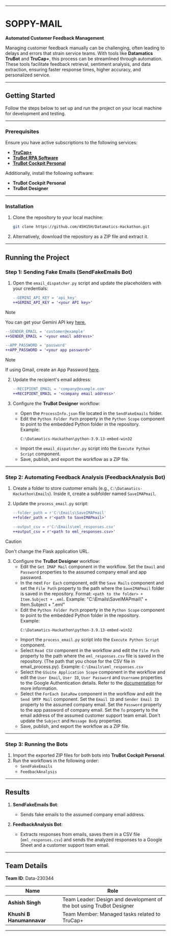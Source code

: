 
---

# **SOPPY-MAIL**  
**Automated Customer Feedback Management**

Managing customer feedback manually can be challenging, often leading to delays and errors that strain service teams. With tools like **Datamatics TruBot** and **TruCap+**, this process can be streamlined through automation. These tools facilitate feedback retrieval, sentiment analysis, and data extraction, ensuring faster response times, higher accuracy, and personalized service.  

---

## **Getting Started**  
Follow the steps below to set up and run the project on your local machine for development and testing.

---

### **Prerequisites**  

Ensure you have active subscriptions to the following services:  
- [**TruCap+**](https://www.datamatics.com/intelligent-automation/idp-trucap)  
- [**TruBot RPA Software**](https://www.datamatics.com/intelligent-automation/rpa-trubot)  
- [**TruBot Cockpit Personal**](https://www.datamatics.com/intelligent-automation/rpa-trubot/cockpit)  

Additionally, install the following software:  
- **TruBot Cockpit Personal**  
- **TruBot Designer**  

---

### **Installation**  

1. Clone the repository to your local machine:  
   ```bash
   git clone https://github.com/45H15H/Datamatics-Hackathon.git
   ```  
2. Alternatively, download the repository as a ZIP file and extract it.

---

## **Running the Project**  

### **Step 1: Sending Fake Emails (SendFakeEmails Bot)**  
1. Open the `email_dispatcher.py` script and update the placeholders with your credentials:  

   ```diff
   --GEMINI_API_KEY = 'api_key'
   ++GEMINI_API_KEY = '<your API key>'
   ```
> [!NOTE]  
> You can get your Gemini API key [here.](https://ai.google.dev/gemini-api/docs/api-key)


   ```diff
   --SENDER_EMAIL = 'customer@example'
   ++SENDER_EMAIL = '<your email address>'
   ```

   ```diff
   --APP_PASSWORD = 'password'
   ++APP_PASSWORD = '<your app password>'
   ```

> [!NOTE]  
> If using Gmail, create an App Password [here](https://myaccount.google.com/apppasswords).  

2. Update the recipient's email address:  
   ```diff
   --RECIPIENT_EMAIL = 'company@example.com'
   ++RECIPIENT_EMAIL = '<company email address>'
   ```

3. Configure the **TruBot Designer** workflow:  
   - Open the `ProcessInfo.json` file located in the `SendFakeEmails` folder.  
   - Edit the `Python Folder Path` property in the `Python Scope` component to point to the embedded Python folder in the repository.  
     Example:  
     ```plaintext
     C:\Datamatics-Hackathon\python-3.9.13-embed-win32
     ```  
   - Import the `email_dispatcher.py` script into the `Execute Python Script` component.  
   - Save, publish, and export the workflow as a ZIP file.

---

### **Step 2: Automating Feedback Analysis (FeedbackAnalysis Bot)**  

1. Create a folder to store customer emails (e.g., `C:\Datamatics-Hackathon\Emails`). Inside it, create a subfolder named `SaveIMAPmail`.  
2. Update the `process_email.py` script:  
   ```diff
   --folder_path = r'C:\Emails\SaveIMAPmail'
   ++folder_path = r'<path to SaveIMAPmail>'
   ```

   ```diff
   --output_csv = r'C:\Emails\eml_responses.csv'
   ++output_csv = r'<path to eml_responses.csv>'
   ```
> [!CAUTION]
> Don't change the Flask application URL.

3. Configure the **TruBot Designer** workflow:  
   - Edit the `Get IMAP Mail` component in the workflow. Set the `Email` and `Password` properties to the assumed company email and app password.
   - In the next `For Each` component, edit the `Save Mails` component and set the `File Path` property to the path where the `SaveIMAPmail` folder is saved in the repository. Format: `<path to the folder> +  Item.Subject + .eml`. Example: "C:\Emails\SaveIMAPmail\\" + Item.Subject + ".eml"
   - Edit the `Python Folder Path` property in the `Python Scope` component to point to the embedded Python folder in the repository.  
     Example:  
     ```plaintext
     C:\Datamatics-Hackathon\python-3.9.13-embed-win32
     ```
   - Import the `process_email.py` script into the `Execute Python Script` component.
   - Select `Read CSV` component in the workflow and edit the `File Path` property to the path where the `eml_responses.csv` file is saved in the repository. (The path that you chose for the CSV file in email_process.py). Example: `C:\Emails\eml_responses.csv`
   - Select the `GSuite Application Scope` component in the workflow and edit the `User Email`, `User ID`, `User Password` and `Username` properties to the Google Authentication details. Refer to the [documentation](https://docs.datamatics.com/TruBot/Designer/5.4.0/Components/GSuite/GSuiteApplicationScope.htm) for more information.
   - Select the `ForEach DataRow` component in the workflow and edit the `Send SMTP Mail` component. Set the `Email ID` and `Sender Email ID` property to the assumed company email. Set the `Password` property to the app password of company email. Set the `To` property to the email address of the assumed customer support team email. Don't update the `Subject` and `Message Body` properties.
   - Save, publish, and export the workflow as a ZIP file.

---

### **Step 3: Running the Bots**  

1. Import the exported ZIP files for both bots into **TruBot Cockpit Personal**.  
2. Run the workflows in the following order:  
   - `SendFakeEmails`  
   - `FeedbackAnalysis`  

---

## **Results**  

1. **SendFakeEmails Bot**:  
   - Sends fake emails to the assumed company email address.  

2. **FeedbackAnalysis Bot**:  
   - Extracts responses from emails, saves them in a CSV file (`eml_responses.csv`) and sends the analyzed responses to a Google Sheet and a customer support team email.

---

## **Team Details**  

**Team ID**: Data-230344  

| **Name**             | **Role**                                                                                     |  
|-----------------------|---------------------------------------------------------------------------------------------|  
| **Ashish Singh**      | Team Leader: Design and development of the bot using TruBot Designer                        |  
| **Khushi B Hanumannavar** | Team Member: Managed tasks related to TruCap+                                             |  

---
